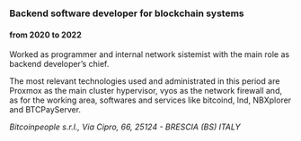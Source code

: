 
### Backend software developer for blockchain systems
#### from 2020 to 2022

Worked as programmer and internal network sistemist with the main role as backend developer’s chief.

The most relevant technologies used and administrated in this period are Proxmox as the main cluster hypervisor, vyos as the network firewall and, as for the working area, softwares and services like bitcoind, lnd, NBXplorer and BTCPayServer.

*Bitcoinpeople s.r.l., Via Cipro, 66, 25124 - BRESCIA (BS) ITALY*
